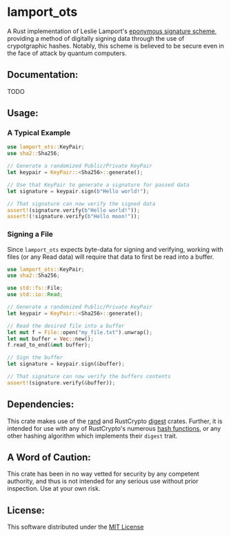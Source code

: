 # lamport_ots
A Rust implementation of Leslie Lamport's [eponymous signature scheme](https://en.wikipedia.org/wiki/Lamport_signature), providing a method of digitally signing data through the use of crypotgraphic hashes. Notably, this scheme is believed to be secure even in the face of attack by quantum computers.

## Documentation:
TODO

## Usage:
### A Typical Example
```rust
use lamport_ots::KeyPair;
use sha2::Sha256;

// Generate a randomized Public/Private KeyPair
let keypair = KeyPair::<Sha256>::generate();

// Use that KeyPair to generate a signature for passed data
let signature = keypair.sign(b"Hello world!");

// That signature can now verify the signed data
assert!(signature.verify(b"Hello world!"));
assert!(!signature.verify(b"Hello moon!"));
```
### Signing a File
Since `lamport_ots` expects byte-data for signing and verifying, working with files (or any Read data) will require that data to first be read into a buffer.

```rust
use lamport_ots::KeyPair;
use sha2::Sha256;

use std::fs::File;
use std::io::Read;

// Generate a randomized Public/Private KeyPair
let keypair = KeyPair::<Sha256>::generate();

// Read the desired file into a buffer
let mut f = File::open("my_file.txt").unwrap();
let mut buffer = Vec::new();
f.read_to_end(&mut buffer);

// Sign the buffer
let signature = keypair.sign(&buffer);

// That signature can now verify the buffers contents
assert!(signature.verify(&buffer));
```

## Dependencies:
This crate makes use of the [rand](https://github.com/rust-random/rand) and RustCrypto [digest](https://github.com/RustCrypto/traits/tree/master/digest) crates. Further, it is intended for use with any of RustCrypto's numerous [hash functions](https://github.com/RustCrypto/hashes), or any other hashing algorithm which implements their `digest` trait.

## A Word of Caution:
This crate has been in no way vetted for security by any competent authority, and thus is not intended for any serious use without prior inspection. Use at your own risk.

## License:
This software distributed under the [MIT License](LICENSE)

